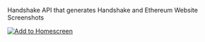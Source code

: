 Handshake API that generates Handshake and Ethereum Website Screenshots

[![Add to Homescreen](https://img.shields.io/badge/Skynet-Add%20To%20Homescreen-00c65e?logo=skynet&labelColor=0d0d0d)](https://homescreen.hns.siasky.net/#/skylink/AQDIe7dOOqO_YaBZlEvUXa9rtr9ahuqZD1mT6g7ubh2hNw)

